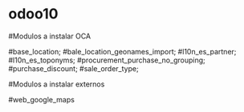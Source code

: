 # odoo10

#Modulos a instalar OCA

#base_location;
#bale_location_geonames_import;
#l10n_es_partner;
#l10n_es_toponyms;
#procurement_purchase_no_grouping;
#purchase_discount;
#sale_order_type;


#Modulos a instalar externos

#web_google_maps